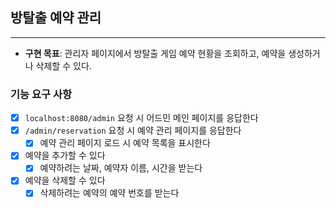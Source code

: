 ## 방탈출 예약 관리

---

- **구현 목표**: 관리자 페이지에서 방탈출 게임 예약 현황을 조회하고, 예약을 생성하거나 삭제할 수 있다.

### 기능 요구 사항

- [x] ```localhost:8080/admin``` 요청 시 어드민 메인 페이지를 응답한다
- [x] ```/admin/reservation``` 요청 시 예약 관리 페이지를 응답한다
    - [x] 예약 관리 페이지 로드 시 예약 목록을 표시한다
- [x] 예약을 추가할 수 있다
    - [x] 예약하려는 날짜, 예약자 이름, 시간을 받는다
- [x] 예약을 삭제할 수 있다
    - [x] 삭제하려는 예약의 예약 번호를 받는다
